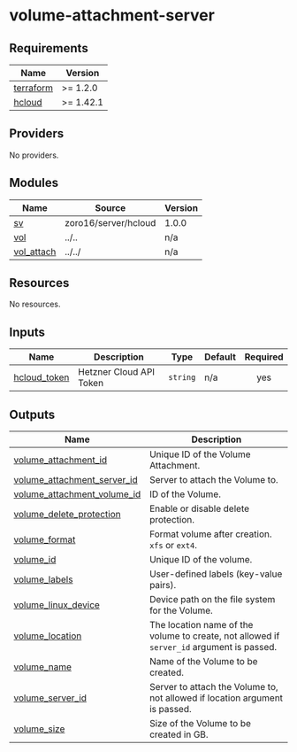 # volume-attachment-server

<!-- BEGINNING OF PRE-COMMIT-TERRAFORM DOCS HOOK -->
## Requirements

| Name | Version |
|------|---------|
| <a name="requirement_terraform"></a> [terraform](#requirement\_terraform) | >= 1.2.0 |
| <a name="requirement_hcloud"></a> [hcloud](#requirement\_hcloud) | >= 1.42.1 |

## Providers

No providers.

## Modules

| Name | Source | Version |
|------|--------|---------|
| <a name="module_sv"></a> [sv](#module\_sv) | zoro16/server/hcloud | 1.0.0 |
| <a name="module_vol"></a> [vol](#module\_vol) | ../.. | n/a |
| <a name="module_vol_attach"></a> [vol\_attach](#module\_vol\_attach) | ../../ | n/a |

## Resources

No resources.

## Inputs

| Name | Description | Type | Default | Required |
|------|-------------|------|---------|:--------:|
| <a name="input_hcloud_token"></a> [hcloud\_token](#input\_hcloud\_token) | Hetzner Cloud API Token | `string` | n/a | yes |

## Outputs

| Name | Description |
|------|-------------|
| <a name="output_volume_attachment_id"></a> [volume\_attachment\_id](#output\_volume\_attachment\_id) | Unique ID of the Volume Attachment. |
| <a name="output_volume_attachment_server_id"></a> [volume\_attachment\_server\_id](#output\_volume\_attachment\_server\_id) | Server to attach the Volume to. |
| <a name="output_volume_attachment_volume_id"></a> [volume\_attachment\_volume\_id](#output\_volume\_attachment\_volume\_id) | ID of the Volume. |
| <a name="output_volume_delete_protection"></a> [volume\_delete\_protection](#output\_volume\_delete\_protection) | Enable or disable delete protection. |
| <a name="output_volume_format"></a> [volume\_format](#output\_volume\_format) | Format volume after creation. `xfs` or `ext4`. |
| <a name="output_volume_id"></a> [volume\_id](#output\_volume\_id) | Unique ID of the volume. |
| <a name="output_volume_labels"></a> [volume\_labels](#output\_volume\_labels) | User-defined labels (key-value pairs). |
| <a name="output_volume_linux_device"></a> [volume\_linux\_device](#output\_volume\_linux\_device) | Device path on the file system for the Volume. |
| <a name="output_volume_location"></a> [volume\_location](#output\_volume\_location) | The location name of the volume to create, not allowed if `server_id` argument is passed. |
| <a name="output_volume_name"></a> [volume\_name](#output\_volume\_name) | Name of the Volume to be created. |
| <a name="output_volume_server_id"></a> [volume\_server\_id](#output\_volume\_server\_id) | Server to attach the Volume to, not allowed if location argument is passed. |
| <a name="output_volume_size"></a> [volume\_size](#output\_volume\_size) | Size of the Volume to be created in GB. |
<!-- END OF PRE-COMMIT-TERRAFORM DOCS HOOK -->
